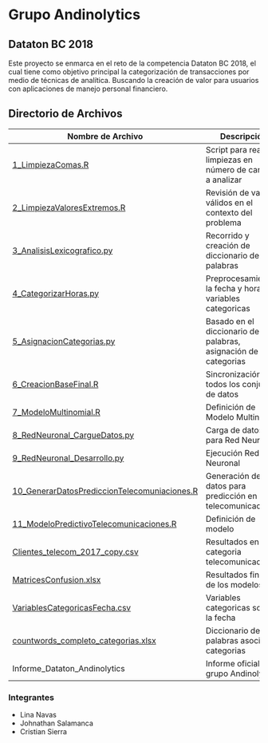 # Grupo Andinolytics
##  Dataton BC 2018

Este proyecto se enmarca en el reto de la competencia Dataton BC 2018, el cual tiene como objetivo principal la categorización de transacciones por medio de técnicas de analítica. Buscando la creación de valor para usuarios con aplicaciones de manejo personal financiero.

## Directorio de Archivos
| Nombre de Archivo | Descripción |
| ------ | ------ |
| [1_LimpiezaComas.R][1] | Script para realizar limpiezas en número de campos a analizar |
| [2_LimpiezaValoresExtremos.R][2] | Revisión de valores válidos en el contexto del problema |
| [3_AnalisisLexicografico.py][3] | Recorrido y creación de diccionario de palabras |
| [4_CategorizarHoras.py][4] | Preprocesamiento a la fecha y hora para variables categoricas |
| [5_AsignacionCategorias.py][5] | Basado en el diccionario de palabras, asignación de categorias |
| [6_CreacionBaseFinal.R][6] | Sincronización de todos los conjuntos de datos |
| [7_ModeloMultinomial.R][7] | Definición de Modelo Multinomial |
| [8_RedNeuronal_CargueDatos.py][8] | Carga de datos para Red Neuronal |
| [9_RedNeuronal_Desarrollo.py][9] | Ejecución Red Neuronal |
| [10_GenerarDatosPrediccionTelecomuniaciones.R][10] | Generación de datos para predicción en telecomunicaciones |
| [11_ModeloPredictivoTelecomunicaciones.R][11] | Definición de modelo |
| [Clientes_telecom_2017_copy.csv][12] | Resultados en categoria telecomunicaciones |
| [MatricesConfusion.xlsx][13] | Resultados finales de los modelos |
| [VariablesCategoricasFecha.csv][14] | Variables categoricas sobre la fecha |
| [countwords_completo_categorias.xlsx][15] | Diccionario de palabras asociado a categorias |
| Informe_Dataton_Andinolytics | Informe oficial del grupo Andinolytics |

### Integrantes
  - Lina Navas
  - Johnathan Salamanca
  - Cristian Sierra
  

[//]: # (These are reference links used in the body of this note and get stripped out when the markdown processor does its job. There is no need to format nicely because it shouldn't be seen. Thanks SO - http://stackoverflow.com/questions/4823468/store-comments-in-markdown-syntax)

   [1]: <https://github.com/jssalamanca1967/Andinolytics_Dataton/blob/master/1_LimpiezaComas.R>
   [2]: <https://github.com/jssalamanca1967/Andinolytics_Dataton/blob/master/2_LimpiezaValoresExtremos.R>
   [3]: <https://github.com/jssalamanca1967/Andinolytics_Dataton/blob/master/3_AnalisisLexicografico.py>
   [4]: <https://github.com/jssalamanca1967/Andinolytics_Dataton/blob/master/4_CategorizarHoras.py>
   [5]: <https://github.com/jssalamanca1967/Andinolytics_Dataton/blob/master/5_AsignacionCategorias.py>
   [6]: <https://github.com/jssalamanca1967/Andinolytics_Dataton/blob/master/6_CreacionBaseFinal.R>
   [7]: <https://github.com/jssalamanca1967/Andinolytics_Dataton/blob/master/7_ModeloMultinomial.R>
   [8]: <https://github.com/jssalamanca1967/Andinolytics_Dataton/blob/master/8_RedNeuronal_CargueDatos.py>
   [9]: <https://github.com/jssalamanca1967/Andinolytics_Dataton/blob/master/9_RedNeuronal_Desarrollo.py>
   
   [10]: <https://github.com/jssalamanca1967/Andinolytics_Dataton/blob/master/10_GenerarDatosPrediccionTelecomuniaciones.R>
   [11]: <https://github.com/jssalamanca1967/Andinolytics_Dataton/blob/master/11_ModeloPredictivoTelecomunicaciones.R>
    
   [12]: <https://github.com/jssalamanca1967/Andinolytics_Dataton/blob/master/Clientes_telecom_2017_copy.csv>
   [13]: <https://github.com/jssalamanca1967/Andinolytics_Dataton/blob/master/MatricesConfusion.xlsx>
   [14]: <https://github.com/jssalamanca1967/Andinolytics_Dataton/blob/master/VariablesCategoricasFecha.csv>
   [15]: <https://github.com/jssalamanca1967/Andinolytics_Dataton/blob/master/countwords_completo_categorias.xlsx>

